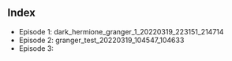 ## Index

* Episode 1: dark_hermione_granger_1_20220319_223151_214714
* Episode 2: granger_test_20220319_104547_104633
* Episode 3:
